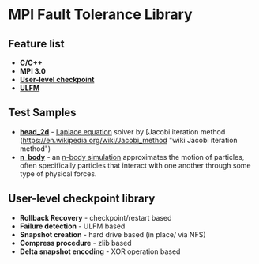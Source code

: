 #  MPI Fault Tolerance Library
## Feature list
+ **C/C++**
+ **MPI 3.0**
+ [**User-level checkpoint**](https://github.com/54markov/mpi_fault_tolerance/tree/master/src/ulcp_lib "link to source files")
+ [**ULFM**](http://fault-tolerance.org/category/ulfm/ "official site ULFM")

## Test Samples
+ [**head_2d**](https://github.com/54markov/mpi_fault_tolerance/tree/master/tests/heat_2d "link to source files") - [Laplace equation](https://en.wikipedia.org/wiki/Laplace%27s_equation "wiki Laplace equation") solver by [Jacobi iteration method (https://en.wikipedia.org/wiki/Jacobi_method "wiki Jacobi iteration method")
+ [**n_body**](https://github.com/54markov/mpi_fault_tolerance/tree/master/tests/nbody "link to source files") - an [n-body simulation](https://en.wikipedia.org/wiki/N-body_simulation "wiki N-body simulation") approximates the motion of particles, often specifically particles that interact with one another through some type of physical forces.

## User-level checkpoint library
+ **Rollback Recovery** - checkpoint/restart based 
+ **Failure	detection** - ULFM based
+ **Snapshot creation** - hard drive based (in place/ via NFS)
+ **Compress procedure** - zlib based
+ **Delta snapshot encoding** - XOR operation based
